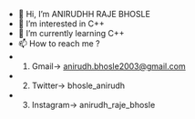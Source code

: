 - 👋 Hi, I’m ANIRUDHH RAJE BHOSLE
- 👀 I’m interested in C++
- 🌱 I’m currently learning C++
- 📫 How to reach me ?
- 1) Gmail-> anirudh.bhosle2003@gmail.com
- 2) Twitter-> bhosle_anirudh
- 3) Instagram-> anirudh_raje_bhosle

<!---
Anirudh-2003/Anirudh-2003 is a ✨ special ✨ repository because its `README.md` (this file) appears on your GitHub profile.
You can click the Preview link to take a look at your changes.
--->
